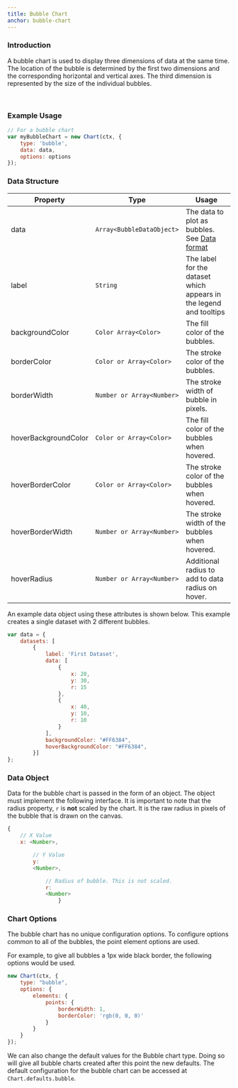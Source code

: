 ```yaml
---
title: Bubble Chart
anchor: bubble-chart
---
```


### Introduction

A bubble chart is used to display three dimensions of data at the same time. The location of the bubble is determined by
the first two dimensions and the corresponding horizontal and vertical axes. The third dimension is represented by the
size of the individual bubbles.

<div class="canvas-holder">
    <canvas width="250" height="125"></canvas>
</div>
<br>

### Example Usage

```javascript
// For a bubble chart
var myBubbleChart = new Chart(ctx, {
	type: 'bubble',
	data: data,
	options: options
});
```

### Data Structure

 Property             | Type                      | Usage
----------------------|---------------------------|---------------------------------------------------------------------------
 data                 | `Array<BubbleDataObject>` | The data to plot as bubbles. See [Data format](#bubble-chart-data-format)
 label                | `String`                  | The label for the dataset which appears in the legend and tooltips
 backgroundColor      | `Color Array<Color>`      | The fill color of the bubbles.
 borderColor          | `Color or Array<Color>`   | The stroke color of the bubbles.
 borderWidth          | `Number or Array<Number>` | The stroke width of bubble in pixels.
 hoverBackgroundColor | `Color or Array<Color>`   | The fill color of the bubbles when hovered.
 hoverBorderColor     | `Color or Array<Color>`   | The stroke color of the bubbles when hovered.
 hoverBorderWidth     | `Number or Array<Number>` | The stroke width of the bubbles when hovered.
 hoverRadius          | `Number or Array<Number>` | Additional radius to add to data radius on hover.

An example data object using these attributes is shown below. This example creates a single dataset with 2 different
bubbles.

```javascript
var data = {
	datasets: [
		{
			label: 'First Dataset',
			data: [
				{
					x: 20,
					y: 30,
					r: 15
				},
				{
					x: 40,
					y: 10,
					r: 10
				}
			],
			backgroundColor: "#FF6384",
			hoverBackgroundColor: "#FF6384",
		}]
};
```

### Data Object

Data for the bubble chart is passed in the form of an object. The object must implement the following interface. It is
important to note that the radius property, `r` is **not** scaled by the chart. It is the raw radius in pixels of the
bubble that is drawn on the canvas.

```javascript
{
	// X Value
	x: <Number>,

		// Y Value
		y:
		<Number>,

			// Radius of bubble. This is not scaled.
			r:
			<Number>
				}
```

### Chart Options

The bubble chart has no unique configuration options. To configure options common to all of the bubbles, the point
element options are used.

For example, to give all bubbles a 1px wide black border, the following options would be used.

```javascript
new Chart(ctx, {
	type: "bubble",
	options: {
		elements: {
			points: {
				borderWidth: 1,
				borderColor: 'rgb(0, 0, 0)'
			}
		}
	}
});
```

We can also change the default values for the Bubble chart type. Doing so will give all bubble charts created after this
point the new defaults. The default configuration for the bubble chart can be accessed at `Chart.defaults.bubble`.
